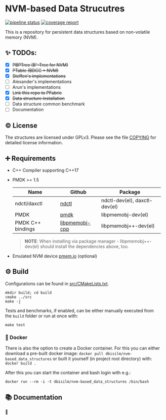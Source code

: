 NVM-based Data Strucutres
=========================
[![pipeline status](https://dbgit.prakinf.tu-ilmenau.de/code/nvm-based_data_structures/badges/master/pipeline.svg)](https://dbgit.prakinf.tu-ilmenau.de/code/nvm-based_data_structures/commits/master)
[![coverage report](https://dbgit.prakinf.tu-ilmenau.de/code/nvm-based_data_structures/badges/master/coverage.svg?job=coverage)](https://dbgit.prakinf.tu-ilmenau.de/code/nvm-based_data_structures/commits/master)

This is a repository for persistent data structures based on non-volatile memory (NVM).
## :sparkles: TODOs: ##
- [x] ~~PBPTree (B⁺-Tree for NVM)~~
- [x] ~~PTable (BDCC + NVM)~~
- [x] ~~Steffen's implementations~~
- [ ] Alexander's implementations
- [ ] Arun's implementations
- [x] ~~Link this repo to PFabric~~
- [x] ~~Data structure installation~~
- [ ] Data structure common benchmark
- [ ] Documentation

## :copyright: License ##
The structures are licensed under GPLv3.
Please see the file [COPYING](COPYING) for detailed license information.

## :heavy_plus_sign: Requirements ##
- C++ Compiler supporting C++17
- PMDK >= 1.5

  | Name | Github | Package |
  | ---- | ------ | ------- |
  | ndctl/daxctl      | [ndctl](https://github.com/pmem/ndctl)                    | ndctl-dev(el), daxctl-dev(el) |
  | PMDK              | [pmdk](https://github.com/pmem/pmdk)                      | libpmemobj-dev(el)           |
  | PMDK C++ bindings |  [libpmemobj-cpp](https://github.com/pmem/libpmemobj-cpp) | libpmemobj++-dev(el)         |
  > **NOTE**: When installing via package manager - libpmemobj++-dev(el) should install the dependencies above, too.
- Emulated NVM device [pmem.io](http://pmem.io/2016/02/22/pm-emulation.html) (optional)


## :gear: Build ##
Configurations can be found in [src/CMakeLists.txt](src/CMakeLists.txt).

```
mkdir build; cd build
cmake ../src
make -j
```
Tests and benchmarks, if enabled, can be either manually executed from the ```build``` folder or run at once with:

```
make test
```
### :whale: Docker ###
There is also the option to create a Docker container.
For this you can either download a pre-built docker image: ```docker pull dbisilm/nvm-based_data_structures``` 
or built it yourself (in project root directory) with: ```docker build .```

After this you can start the container and bash login with e.g.:
```
docker run --rm -i -t dbisilm/nvm-based_data_structures /bin/bash
```


## :books: Documentation ##
:construction:

